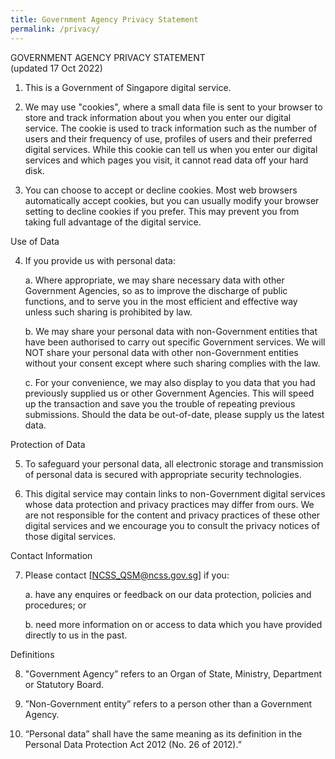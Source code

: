 ```yaml
---
title: Government Agency Privacy Statement
permalink: /privacy/
---
```

GOVERNMENT AGENCY PRIVACY STATEMENT
<br>(updated 17 Oct 2022)

1. This is a Government of Singapore digital service. 
 
2. We may use "cookies", where a small data file is sent to your browser to store and track information about you when you enter our digital service. The cookie is used to track information such as the number of users and their frequency of use, profiles of users and their preferred digital services. While this cookie can tell us when you enter our digital services and which pages you visit, it cannot read data off your hard disk.  

3. You can choose to accept or decline cookies. Most web browsers automatically accept cookies, but you can usually modify your browser setting to decline cookies if you prefer. This may prevent you from taking full advantage of the digital service.  

Use of Data

4. If you provide us with personal data:

   a. Where appropriate, we may share necessary data with other Government Agencies, so as to improve the discharge of public functions, and to serve you in the most efficient and effective way unless such sharing is prohibited by law.

   b. We may share your personal data with non-Government entities that have been authorised to carry out specific Government services. We will NOT share your personal data with other non-Government entities without your consent except where such sharing complies with the law.

   c. For your convenience, we may also display to you data that you had previously supplied us or other Government Agencies. This will speed up the transaction and save you the trouble of repeating previous submissions. Should the data be out-of-date, please supply us the latest data.

Protection of Data

5. To safeguard your personal data, all electronic storage and transmission of personal data is secured with appropriate security technologies.  

6. This digital service may contain links to non-Government digital services whose data protection and privacy practices may differ from ours.  We are not responsible for the content and privacy practices of these other digital services and we encourage you to consult the privacy notices of those digital services.  

Contact Information

7. Please contact [NCSS_QSM@ncss.gov.sg] if you:

   a. have any enquires or feedback on our data protection, policies and procedures; or

   b. need more information on or access to data which you have provided directly to us in the past.

Definitions

8. "Government Agency” refers to an Organ of State, Ministry, Department or Statutory Board.

9. ”Non-Government entity” refers to a person other than a Government Agency.

10. “Personal data” shall have the same meaning as its definition in the Personal Data Protection Act 2012 (No. 26 of 2012).”